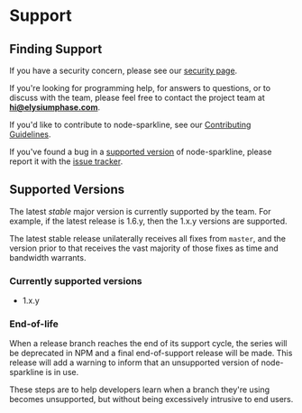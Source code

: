 # Support

## Finding Support

If you have a security concern,
please see our [security page](SECURITY.md).

If you're looking for programming help,
for answers to questions,
or to discuss with the team,
please feel free to contact the project team at **hi@elysiumphase.com**.

If you'd like to contribute to node-sparkline,
see our [Contributing Guidelines](CONTRIBUTING.md).

If you've found a bug in a [supported version](#supported-versions)
of node-sparkline, please report it with the
[issue tracker](https://github.com/elysiumphase/node-sparkline/issues).

## Supported Versions

The latest *stable* major version is currently supported by the team.
For example, if the latest release is 1.6.y, then the 1.x.y versions are supported.

The latest stable release unilaterally receives all fixes from `master`,
and the version prior to that receives the vast majority of those fixes
as time and bandwidth warrants.

### Currently supported versions

- 1.x.y

### End-of-life

When a release branch reaches the end of its support cycle, the series
will be deprecated in NPM and a final end-of-support release will be
made. This release will add a warning to inform that an unsupported
version of node-sparkline is in use.

These steps are to help developers learn when a branch they're
using becomes unsupported, but without being excessively intrusive
to end users.
